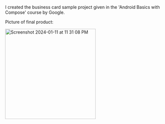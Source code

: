 I created the business card sample project given in the 'Android Basics with Compose' course by Google. 

Picture of final product:

<img width="292" alt="Screenshot 2024-01-11 at 11 31 08 PM" src="https://github.com/amedinaaa/BuisnessCard/assets/118236100/83fcc9f5-5e7f-4342-99e8-992752cc3ad4">
